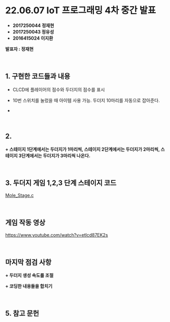# **22.06.07 IoT 프로그래밍 4차 중간 발표**

*   **2017250044 정재현**
*   **2017250043 정유성**
*   **2016415024 이지환**

**발표자 : 정재현**

<br/>

## 1. 구현한 코드들과 내용

+ CLCD에 플레이어의 점수와 두더지의 점수를 표시

+ 10번 스위치를 눌렀을 때 아이템 사용 가능. 두더지 10마리를 자동으로 잡아준다.

+ 

<br/>

## 2.

**+ 스테이지 1단계에서는 두더지가 1마리씩,  스테이지 2단계에서는 두더지가 2마리씩, 스테이지 3단계에서는 두더지가 3마리씩 나온다.**



<br/>

## 3. 두더지 게임 1,2,3 단계 스테이지 코드

[Mole_Stage.c](https://github.com/2022HKNUiotprogrammingTeam1/project/blob/main/%EB%B0%9C%ED%91%9C%EC%9E%90%EB%A3%8C/Code/Mole_Stage.c)



<br/>

##  게임 작동 영상
https://www.youtube.com/watch?v=etlcd87EK2s


<br/>

## 마지막 점검 사항

**+ 두더지 생성 속도를 조절**

**+ 코딩한 내용들을 합치기**









<br/>

## 5. 참고 문헌



